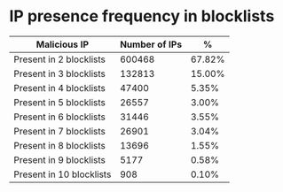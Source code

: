 # IP presence frequency in blocklists
| Malicious IP | Number of IPs | % |
|----|----|----|
| Present in 2 blocklists | 600468 | 67.82% |
| Present in 3 blocklists | 132813 | 15.00% |
| Present in 4 blocklists | 47400 | 5.35% |
| Present in 5 blocklists | 26557 | 3.00% |
| Present in 6 blocklists | 31446 | 3.55% |
| Present in 7 blocklists | 26901 | 3.04% |
| Present in 8 blocklists | 13696 | 1.55% |
| Present in 9 blocklists | 5177 | 0.58% |
| Present in 10 blocklists | 908 | 0.10% |

